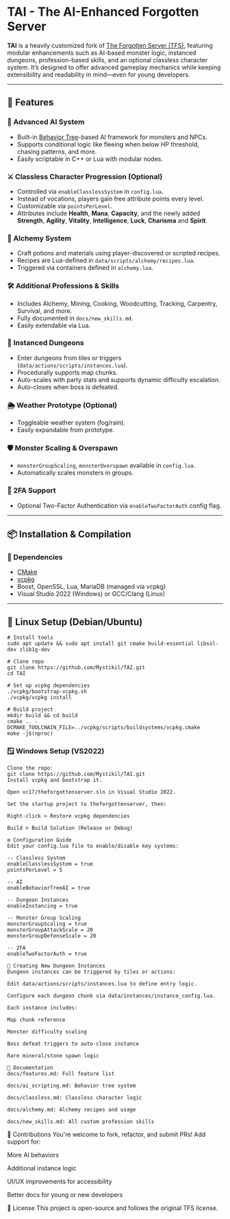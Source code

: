 # TAI - The AI-Enhanced Forgotten Server

**TAI** is a heavily customized fork of [The Forgotten Server (TFS)](https://github.com/otland/forgottenserver), featuring modular enhancements such as AI-based monster logic, instanced dungeons, profession-based skills, and an optional classless character system. It’s designed to offer advanced gameplay mechanics while keeping extensibility and readability in mind—even for young developers.

---

## 🚀 Features

### 🧠 Advanced AI System
- Built-in [Behavior Tree](docs/ai_scripting.md)-based AI framework for monsters and NPCs.
- Supports conditional logic like fleeing when below HP threshold, chasing patterns, and more.
- Easily scriptable in C++ or Lua with modular nodes.

### ⚔️ Classless Character Progression (Optional)
- Controlled via `enableClasslessSystem` in `config.lua`.
- Instead of vocations, players gain free attribute points every level.
- Customizable via `pointsPerLevel`.
- Attributes include **Health**, **Mana**, **Capacity**, and the newly added
  **Strength**, **Agility**, **Vitality**, **Intelligence**, **Luck**, **Charisma**
  and **Spirit**.

### 🧪 Alchemy System
- Craft potions and materials using player-discovered or scripted recipes.
- Recipes are Lua-defined in `data/scripts/alchemy/recipes.lua`.
- Triggered via containers defined in `alchemy.lua`.

### 🛠 Additional Professions & Skills
- Includes Alchemy, Mining, Cooking, Woodcutting, Tracking, Carpentry, Survival, and more.
- Fully documented in `docs/new_skills.md`.
- Easily extendable via Lua.

### 🧩 Instanced Dungeons
- Enter dungeons from tiles or triggers (`data/actions/scripts/instances.lua`).
- Procedurally supports map chunks.
- Auto-scales with party stats and supports dynamic difficulty escalation.
- Auto-closes when boss is defeated.

### 🌦️ Weather Prototype (Optional)
- Toggleable weather system (fog/rain).
- Easily expandable from prototype.

### 🛡 Monster Scaling & Overspawn
- `monsterGroupScaling`, `monsterOverspawn` available in `config.lua`.
- Automatically scales monsters in groups.

### 🔐 2FA Support
- Optional Two-Factor Authentication via `enableTwoFactorAuth` config flag.

---

## 📦 Installation & Compilation

### 📍 Dependencies
- [CMake](https://cmake.org/)
- [vcpkg](https://github.com/microsoft/vcpkg)
- Boost, OpenSSL, Lua, MariaDB (managed via vcpkg)
- Visual Studio 2022 (Windows) or GCC/Clang (Linux)

---

## 🐧 Linux Setup (Debian/Ubuntu)

```
# Install tools
sudo apt update && sudo apt install git cmake build-essential libssl-dev zlib1g-dev

# Clone repo
git clone https://github.com/Mystikil/TAI.git
cd TAI

# Set up vcpkg dependencies
./vcpkg/bootstrap-vcpkg.sh
./vcpkg/vcpkg install

# Build project
mkdir build && cd build
cmake .. -DCMAKE_TOOLCHAIN_FILE=../vcpkg/scripts/buildsystems/vcpkg.cmake
make -j$(nproc)
```

### 🪟 Windows Setup (VS2022)
```
Clone the repo:
git clone https://github.com/Mystikil/TAI.git
Install vcpkg and bootstrap it.

Open vc17/theforgottenserver.sln in Visual Studio 2022.

Set the startup project to theforgottenserver, then:

Right-click > Restore vcpkg dependencies

Build > Build Solution (Release or Debug)
```
```
⚙️ Configuration Guide
Edit your config.lua file to enable/disable key systems:

-- Classless System
enableClasslessSystem = true
pointsPerLevel = 5

-- AI
enableBehaviorTreeAI = true

-- Dungeon Instances
enableInstancing = true

-- Monster Group Scaling
monsterGroupScaling = true
monsterGroupAttackScale = 20
monsterGroupDefenseScale = 20

-- 2FA
enableTwoFactorAuth = true
```
```
🧪 Creating New Dungeon Instances
Dungeon instances can be triggered by tiles or actions:

Edit data/actions/scripts/instances.lua to define entry logic.

Configure each dungeon chunk via data/instances/instance_config.lua.

Each instance includes:

Map chunk reference

Monster difficulty scaling

Boss defeat triggers to auto-close instance

Rare mineral/stone spawn logic
```
```
📄 Documentation
docs/features.md: Full feature list

docs/ai_scripting.md: Behavior tree system

docs/classless.md: Classless character logic

docs/alchemy.md: Alchemy recipes and usage

docs/new_skills.md: All custom profession skills
```

🤝 Contributions
You're welcome to fork, refactor, and submit PRs! Add support for:

More AI behaviors

Additional instance logic

UI/UX improvements for accessibility

Better docs for young or new developers

📜 License
This project is open-source and follows the original TFS license.
